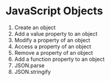# JavaScript Objects

1. Create an object
2. Add a value property to an object
3. Modify a property of an object
4. Access a property of an object
5. Remove a property of an object
6. Add a function property to an object
7. JSON.parse
8. JSON.stringify
